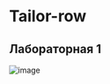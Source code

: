 # Tailor-row
## Лабораторная 1

![image](https://user-images.githubusercontent.com/56436385/219028690-e58813e3-4567-42fa-9146-5c721243dddb.png)

